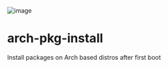 ![image](https://github.com/ash91/arch-pkg-install/assets/6077624/35ed6a36-cc97-4b97-b5cf-fa8876e1e34b)

# arch-pkg-install
Install packages on Arch based distros after first boot
